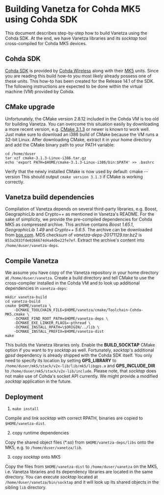 # Building Vanetza for Cohda MK5 using Cohda SDK

This document describes step-by-step how to build Vanetza using the Cohda SDK.
At the end, we have Vanetza libraries and its *socktap* tool cross-compiled for Cohda MK5 devices.


## Cohda SDK

[Cohda SDK](http://www.cohdawireless.com/solutions/sdk/) is provided by [Cohda Wireless](http://www.cohdawireless.com) along with their [MK5](http://www.cohdawireless.com/solutions/hardware/mk5-obu/) units.
Since you are reading this build how-to you most likely already possess one of these units.
This how-to has been created for the Release 14.1 of the SDK.
The following instructions are expected to be done within the virtual machine (VM) provided by Cohda.


## CMake upgrade

Unfortunately, the CMake version 2.8.12 included in the Cohda VM is too old for building Vanetza.
You can overcome this situation easily by downloading a more recent version, e.g. [CMake 3.1.3](https://cmake.org/files/v3.1/cmake-3.1.3-Linux-i386.tar.gz) or newer is known to work well.
Just make sure to download an i386 build of CMake because the VM runs a 32-bit Linux.
After downloading CMake, extract it in your home directory and add the CMake binary path to your PATH variable:

    cd /home/duser
    tar xzf cmake-3.1.3-Linux-i386.tar.gz
    echo 'export PATH=$HOME/cmake-3.1.3-Linux-i386/bin:$PATH' >> .bashrc

Verify that the newly installed CMake is now used by default:
    cmake --version
This should output `cmake version 3.1.3` if CMake is working correctly.


## Vanetza build dependencies

Compilation of Vanetza depends on several third-party libraries, e.g. Boost, GeographicLib and Crypto++ as mentioned in Vanetza's README.
For the sake of simplicity, we provide the pre-compiled dependencies for Cohda MK5 as compressed archive.
This archive contains *Boost 1.65.1*, *GeographicLib 1.49* and *Crypto++ 5.6.5*.
The archive can be downloaded from [box.com](https://app.box.com/s/zu0q7i569xsuu0qno378axwnf5w5v3op).
MD5 checksum of *vanetza-deps-20171129.tar.bz2* is `853a2833fde0266674d4a4dbe22fe7ef`.
Extract the archive's content into `/home/duser/vanetza-deps`.


## Compile Vanetza

We assume you have copy of the Vanetza repository in your home directory at `/home/duser/vanetza`.
Create a build directory and tell CMake to use the cross-compiler installed in the Cohda VM and to look up additional dependencies in `vanetza-deps`:

    mkdir vanetza-build
    cd vanetza-build
    cmake $HOME/vanetza \
        -DCMAKE_TOOLCHAIN_FILE=$HOME/vanetza/cmake/Toolchain-Cohda-MK5.cmake \
        -DCMAKE_FIND_ROOT_PATH=$HOME/vanetza-deps \
        -DCMAKE_EXE_LINKER_FLAGS=-pthread \
        -DCMAKE_INSTALL_RPATH=\$ORIGIN/../lib \
        -DCMAKE_INSTALL_PREFIX=$HOME/vanetza-dist
    make

This builds the Vanetza libraries only. Enable the **BUILD_SOCKTAP** CMake option if you want to try *socktap* as well.
Fortunately, *socktap*'s additional *gpsd* dependency is already shipped with the Cohda SDK itself.
You only need to specify its location by setting **GPS_LIBRARY** to `/home/duser/mk5/stack/v2x-lib/lib/mk5/libgps.a` and **GPS_INCLUDE_DIR** to `/home/duser/mk5/stack/v2x-lib/include`.
Please note, that *socktap* does not make use of Cohda's socket API currently.
We might provide a modified *socktap* application in the future.


## Deployment

1. `make install`

Compile and link *socktap* with correct RPATH, binaries are copied to `$HOME/vanetza-dist`.

2. copy runtime dependencies

Copy the shared object files (*.so) from `$HOME/vanetza-deps/libs` onto the MK5, e.g. to `/home/duser/vanetza/lib`.

3. copy *socktap* onto MK5

Copy the files from `$HOME/vanetza-dist` to `/home/duser/vanetza` on the MK5, i.e. Vanetza libraries and its dependency libraries are located in the same directory.
You can execute *socktap* located at `/home/duser/vanetza/bin/socktap` and it will look up its shared objects in the sibling `lib` directory.
